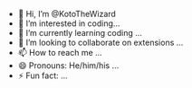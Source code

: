- 👋 Hi, I’m @KotoTheWizard
- 👀 I’m interested in coding...
- 🌱 I’m currently learning coding ...
- 💞️ I’m looking to collaborate on extensions ...
- 📫 How to reach me ...
- 😄 Pronouns: He/him/his  ...
- ⚡ Fun fact: ...

<!---
KotoTheWizard/KotoTheWizard is a ✨ special ✨ repository because its `README.md` (this file) appears on your GitHub profile.
You can click the Preview link to take a look at your changes.
--->
